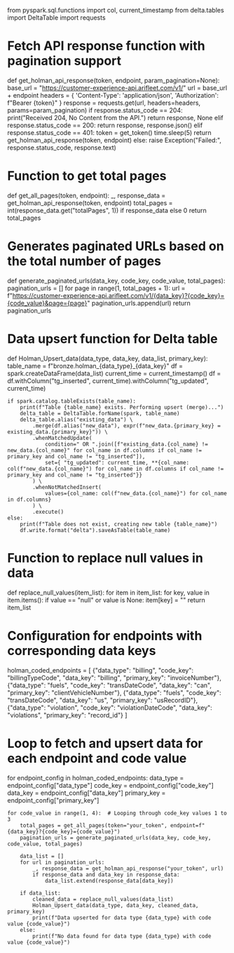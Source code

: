 from pyspark.sql.functions import col, current_timestamp
from delta.tables import DeltaTable
import requests

# Fetch API response function with pagination support
def get_holman_api_response(token, endpoint, param_pagination=None):
    base_url = "https://customer-experience-api.arifleet.com/v1/"
    url = base_url + endpoint
    headers = {
        'Content-Type': 'application/json',
        'Authorization': f"Bearer {token}"
    }
    response = requests.get(url, headers=headers, params=param_pagination)
    if response.status_code == 204:
        print("Received 204, No Content from the API.")
        return response, None
    elif response.status_code == 200:
        return response, response.json()
    elif response.status_code == 401:
        token = get_token()
        time.sleep(5)
        return get_holman_api_response(token, endpoint)
    else:
        raise Exception("Failed:", response.status_code, response.text)

# Function to get total pages
def get_all_pages(token, endpoint):
    _, response_data = get_holman_api_response(token, endpoint)
    total_pages = int(response_data.get("totalPages", 1)) if response_data else 0
    return total_pages

# Generates paginated URLs based on the total number of pages
def generate_paginated_urls(data_key, code_key, code_value, total_pages):
    pagination_urls = []
    for page in range(1, total_pages + 1):
        url = f"https://customer-experience-api.arifleet.com/v1/{data_key}?{code_key}={code_value}&page={page}"
        pagination_urls.append(url)
    return pagination_urls

# Data upsert function for Delta table
def Holman_Upsert_data(data_type, data_key, data_list, primary_key):
    table_name = f"bronze.holman_{data_type}_{data_key}"
    df = spark.createDataFrame(data_list)
    current_time = current_timestamp()
    df = df.withColumn("tg_inserted", current_time).withColumn("tg_updated", current_time)
    
    if spark.catalog.tableExists(table_name):
        print(f"Table {table_name} exists. Performing upsert (merge)...")
        delta_table = DeltaTable.forName(spark, table_name)
        delta_table.alias("existing_data") \
            .merge(df.alias("new_data"), expr(f"new_data.{primary_key} = existing_data.{primary_key}")) \
            .whenMatchedUpdate(
                condition=" OR ".join([f"existing_data.{col_name} != new_data.{col_name}" for col_name in df.columns if col_name != primary_key and col_name != "tg_inserted"]),
                set={ "tg_updated": current_time, **{col_name: col(f"new_data.{col_name}") for col_name in df.columns if col_name != primary_key and col_name != "tg_inserted"}}
            ) \
            .whenNotMatchedInsert(
                values={col_name: col(f"new_data.{col_name}") for col_name in df.columns}
            ) \
            .execute()
    else:
        print(f"Table does not exist, creating new table {table_name}")
        df.write.format("delta").saveAsTable(table_name)

# Function to replace null values in data
def replace_null_values(item_list):
    for item in item_list:
        for key, value in item.items():
            if value == "null" or value is None:
                item[key] = ""
    return item_list

# Configuration for endpoints with corresponding data keys
holman_coded_endpoints = [
    {"data_type": "billing", "code_key": "billingTypeCode", "data_key": "billing", "primary_key": "invoiceNumber"},
    {"data_type": "fuels", "code_key": "transDateCode", "data_key": "can", "primary_key": "clientVehicleNumber"},
    {"data_type": "fuels", "code_key": "transDateCode", "data_key": "us", "primary_key": "usRecordID"},
    {"data_type": "violation", "code_key": "violationDateCode", "data_key": "violations", "primary_key": "record_id"}
]

# Loop to fetch and upsert data for each endpoint and code value
for endpoint_config in holman_coded_endpoints:
    data_type = endpoint_config["data_type"]
    code_key = endpoint_config["code_key"]
    data_key = endpoint_config["data_key"]
    primary_key = endpoint_config["primary_key"]
    
    for code_value in range(1, 4):  # Looping through code_key values 1 to 3
        total_pages = get_all_pages(token="your_token", endpoint=f"{data_key}?{code_key}={code_value}")
        pagination_urls = generate_paginated_urls(data_key, code_key, code_value, total_pages)
        
        data_list = []
        for url in pagination_urls:
            _, response_data = get_holman_api_response("your_token", url)
            if response_data and data_key in response_data:
                data_list.extend(response_data[data_key])

        if data_list:
            cleaned_data = replace_null_values(data_list)
            Holman_Upsert_data(data_type, data_key, cleaned_data, primary_key)
            print(f"Data upserted for data type {data_type} with code value {code_value}")
        else:
            print(f"No data found for data type {data_type} with code value {code_value}")
